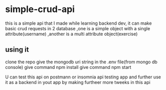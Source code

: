 # simple-crud-api
this is a simple  api that I made while learning backend dev, it can make basic crud requests in 2 database ,one is a simple object with a single attribute(username) ,another is a multi attribute object(exercise)

## using it

clone the repo
give the mongodb uri string in the .env file(from mongo db console)
give command npm install
give command npm start

U can test this  api on postmann or insomnia api testing app and further use it as a backend in yout app by making furtheer more tweeks in this api
